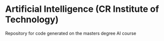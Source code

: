 # Artificial Intelligence (CR Institute of Technology) #

Repository for code generated on the masters degree
AI course

